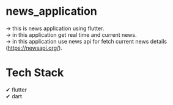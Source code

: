 # news_application

-> this is news application using flutter. <br>
-> in this application get real time and current news. <br>
-> in this application use news api for fetch current news details (https://newsapi.org/).

# Tech Stack

✔ flutter<br>
✔ dart<br>


